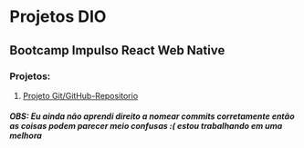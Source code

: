 #                             Projetos DIO
##               Bootcamp Impulso React Web Native

### Projetos:

1. [Projeto Git/GitHub-Repositorio]( https://github.com/MarcosBeck/Projetos-Bootcamp-DIO.git)


##### OBS: Eu ainda não aprendi direito a nomear commits corretamente então as coisas podem parecer meio confusas :( estou trabalhando em uma melhora

